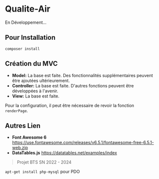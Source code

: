 # Qualite-Air

En Développement...

## Pour Installation
`composer install`

## Création du MVC 
- **Model:** La base est faite. Des fonctionnalités supplémentaires peuvent être ajoutées ultérieurement.
- **Controller:** La base est faite. D'autres fonctions peuvent être développées à l'avenir.
- **View:** La base est faite.

Pour la configuration, il peut être nécessaire de revoir la fonction `renderPage`.


## Autres Lien
- **Font Awesome 6** https://use.fontawesome.com/releases/v6.5.1/fontawesome-free-6.5.1-web.zip
- **DataTables.js** https://datatables.net/examples/index


> Projet BTS SN 2022 - 2024


`apt-get install php-mysql` pour PDO
